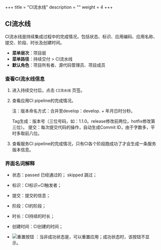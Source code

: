 ﻿+++
title = "CI流水线"
description = ""
weight = 4
+++

## CI流水线

CI流水线是持续集成过程中的完成情况，包括状态、标识、应用编码、应用名称、提交、阶段、时长及创建时间。

  - **菜单层次**：项目层
  - **菜单路径**：持续交付 > CI流水线
  - **默认角色**：项目所有者、源代码管理员、项目成员

### 查看CI流水线信息

 1. 进入持续交付后，点击 `CI流水线` 页签。

 1. 查看应用CI pipeline的完成情况。

    注：版本命名方式：合并至develop：develop. + 年月日时分秒。

    Tag生成：版本号（三位号码，如：1.1.0。release修改前两位，hotfix修改第三位）。
    提交：每次提交代码的操作，自动生成Commit ID，由于字数多，平时多取前八位。

 1. 查看服务CI pipeline的完成情况，只有CI各个阶段跑成功了才会生成一条服务版本信息。

### 界面名词解释

 - 状态：passed  已经通过的；
         skipped 跳过；

 - 标识：CI标识+CI触发者；

 - 提交：提交的信息；

 - 阶段：CI的阶段；

 - 时长：CI持续的时长；

 - 创建时间：CI创建的时间；

 - ![重置按钮](/docs/user-guide/continuos-delivery/image/重置按钮.png) 
：当非成功状态是，可以重置应用；成功状态时，该按钮不显示。